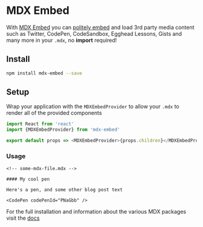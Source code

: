 # MDX Embed

With [MDX Embed](https://www.mdx-embed.com/) you can [politely embed](https://www.gatsbyjs.com/blog/hacktoberfest-spotlight-mdx-embed/) and load 3rd party media content such as Twitter, CodePen, CodeSandbox, Egghead Lessons, Gists and many more in your `.mdx`, no **import** required!

## Install

```sh
npm install mdx-embed --save
```

## Setup

Wrap your application with the `MDXEmbedProvider` to allow your `.mdx` to render all of the provided components

```javascript
import React from 'react'
import {MDXEmbedProvider} from 'mdx-embed'

export default props => <MDXEmbedProvider>{props.children}</MDXEmbedProvider>
```

### Usage

```mdx
<!-- some-mdx-file.mdx -->

#### My cool pen

Here's a pen, and some other blog post text

<CodePen codePenId="PNaGbb" />
```

For the full installation and information about the various MDX packages visit the [docs](https://www.mdx-embed.com)

